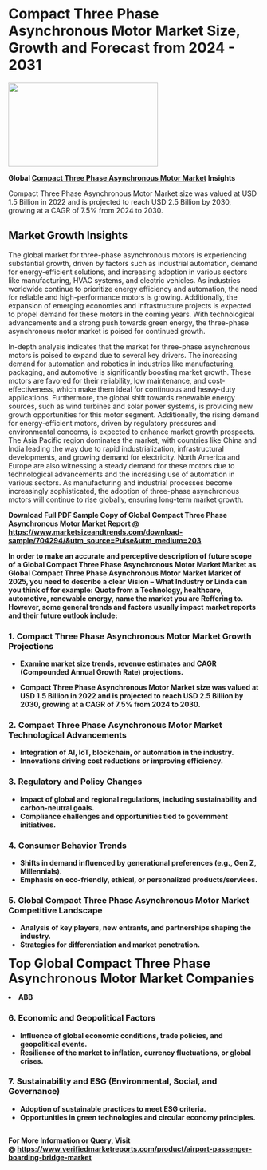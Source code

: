 <H1>Compact Three Phase Asynchronous Motor Market Size, Growth and Forecast from 2024 - 2031</H1><img class="aligncenter size-medium wp-image-584254" src="https://thirdeyenews.in/wp-content/uploads/2024/09/Global-Market-Research-300x168.jpeg" alt="" width="300" height="168" /><p><strong>Global&nbsp;<a href="https://www.marketsizeandtrends.com/download-sample/704294/&amp;utm_source=Pulse&amp;utm_medium=203">Compact Three Phase Asynchronous Motor Market</a> Insights</strong></p><p>Compact Three Phase Asynchronous Motor Market size was valued at USD 1.5 Billion in 2022 and is projected to reach USD 2.5 Billion by 2030, growing at a CAGR of 7.5% from 2024 to 2030.</p><p><h2>Market Growth Insights</h2> <p>The global market for three-phase asynchronous motors is experiencing substantial growth, driven by factors such as industrial automation, demand for energy-efficient solutions, and increasing adoption in various sectors like manufacturing, HVAC systems, and electric vehicles. As industries worldwide continue to prioritize energy efficiency and automation, the need for reliable and high-performance motors is growing. Additionally, the expansion of emerging economies and infrastructure projects is expected to propel demand for these motors in the coming years. With technological advancements and a strong push towards green energy, the three-phase asynchronous motor market is poised for continued growth.</p> <p><strong></strong></p> <p>In-depth analysis indicates that the market for three-phase asynchronous motors is poised to expand due to several key drivers. The increasing demand for automation and robotics in industries like manufacturing, packaging, and automotive is significantly boosting market growth. These motors are favored for their reliability, low maintenance, and cost-effectiveness, which make them ideal for continuous and heavy-duty applications. Furthermore, the global shift towards renewable energy sources, such as wind turbines and solar power systems, is providing new growth opportunities for this motor segment. Additionally, the rising demand for energy-efficient motors, driven by regulatory pressures and environmental concerns, is expected to enhance market growth prospects. The Asia Pacific region dominates the market, with countries like China and India leading the way due to rapid industrialization, infrastructural developments, and growing demand for electricity. North America and Europe are also witnessing a steady demand for these motors due to technological advancements and the increasing use of automation in various sectors. As manufacturing and industrial processes become increasingly sophisticated, the adoption of three-phase asynchronous motors will continue to rise globally, ensuring long-term market growth.</p> <p><strong></p><p><span class=""><strong>Download Full PDF Sample Copy of Global Compact Three Phase Asynchronous Motor Market Report</strong> @ <a href="https://www.marketsizeandtrends.com/download-sample/704294/&amp;utm_source=Pulse&amp;utm_medium=203" target="_blank">https://www.marketsizeandtrends.com/download-sample/704294/&amp;utm_source=Pulse&amp;utm_medium=203</a></span></p><p>In order to make an accurate and perceptive description of future scope of a Global&nbsp;Compact Three Phase Asynchronous Motor Market Market as Global&nbsp;Compact Three Phase Asynchronous Motor Market Market of 2025, you need to describe a clear Vision &ndash; What Industry or Linda can you think of for example: Quote from a Technology, healthcare, automotive, renewable energy, name the market you are Reffering to. However, some general trends and factors usually impact market reports and their future outlook include:</p><h3>1.&nbsp;<strong>Compact Three Phase Asynchronous Motor Market Growth Projections</strong></h3><ul><li>Examine market size trends, revenue estimates and CAGR (Compounded Annual Growth Rate) projections.</li><li><p>Compact Three Phase Asynchronous Motor Market size was valued at USD 1.5 Billion in 2022 and is projected to reach USD 2.5 Billion by 2030, growing at a CAGR of 7.5% from 2024 to 2030.</p></li></ul><h3>2.&nbsp;<strong>Compact Three Phase Asynchronous Motor Market Technological Advancements</strong></h3><ul><li>Integration of AI, IoT, blockchain, or automation in the industry.</li><li>Innovations driving cost reductions or improving efficiency.</li></ul><h3>3.&nbsp;<strong>Regulatory and Policy Changes</strong></h3><ul><li>Impact of global and regional regulations, including sustainability and carbon-neutral goals.</li><li>Compliance challenges and opportunities tied to government initiatives.</li></ul><h3>4.&nbsp;<strong>Consumer Behavior Trends</strong></h3><ul><li>Shifts in demand influenced by generational preferences (e.g., Gen Z, Millennials).</li><li>Emphasis on eco-friendly, ethical, or personalized products/services.</li></ul><h3>5.&nbsp;<strong>Global Compact Three Phase Asynchronous Motor Market Competitive Landscape</strong></h3><ul><li>Analysis of key players, new entrants, and partnerships shaping the industry.</li><li>Strategies for differentiation and market penetration.</li></ul><p data-pm-slice="1 1 []"><span style="color: inherit; font-family: inherit; font-size: 25px;">Top Global Compact Three Phase Asynchronous Motor Market Companies</span></p><div class="" data-test-id=""><p><li>ABB</li></p></div><h3>6.&nbsp;<strong>Economic and Geopolitical Factors</strong></h3><ul><li>Influence of global economic conditions, trade policies, and geopolitical events.</li><li>Resilience of the market to inflation, currency fluctuations, or global crises.</li></ul><h3>7.&nbsp;<strong>Sustainability and ESG (Environmental, Social, and Governance)</strong></h3><ul><li>Adoption of sustainable practices to meet ESG criteria.</li><li>Opportunities in green technologies and circular economy principles.</li></ul><h2><strong style="font-size: 14px;">For More Information or Query, Visit @&nbsp;</strong><a style="background-color: #ffffff; font-size: 14px;" href="https://www.marketsizeandtrends.com/report/compact-three-phase-asynchronous-motor-market/" target="_blank">https://www.verifiedmarketreports.com/product/airport-passenger-boarding-bridge-market</a></h2>
